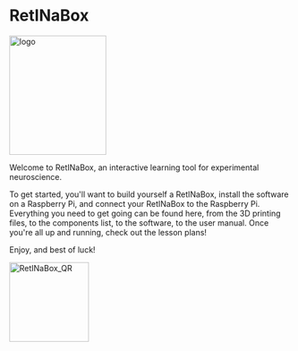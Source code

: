 # RetINaBox 
<img width="173" height="213" alt="logo" src="https://github.com/user-attachments/assets/69d1e6f6-9cc6-4a9f-814f-0b6a6d884704" /> 

Welcome to RetINaBox, an interactive learning tool for experimental neuroscience.

To get started, you'll want to build yourself a RetINaBox, install the software on a Raspberry Pi, and connect your RetINaBox to the Raspberry Pi. Everything you need to get going can be found here, from the 3D printing files, to the components list, to the software, to the user manual. Once you're all up and running, check out the lesson plans!

Enjoy, and best of luck!





<img width="142" height="142" alt="RetINaBox_QR" src="https://github.com/user-attachments/assets/797e2540-f859-4a70-bf1e-760b6ce1ea14" />
